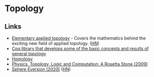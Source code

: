 # Topology

## Links

* [Elementary applied topology](https://www.math.upenn.edu/~ghrist/notes.html) - Covers the mathematics behind the exciting new field of applied topology. \([HN](https://news.ycombinator.com/item?id=19494562)\)
* [Coq library that develops some of the basic concepts and results of general topology](https://github.com/coq-community/topology)
* [Homology](https://www.tungsteno.io/post/exp-homology/)
* [Physics, Topology, Logic and Computation: A Rosetta Stone \(2009\)](http://math.ucr.edu/home/baez/rosetta.pdf)
* [Sphere Eversion \(2020\)](https://rreusser.github.io/explorations/sphere-eversion/) \([HN](https://news.ycombinator.com/item?id=23722275)\)

